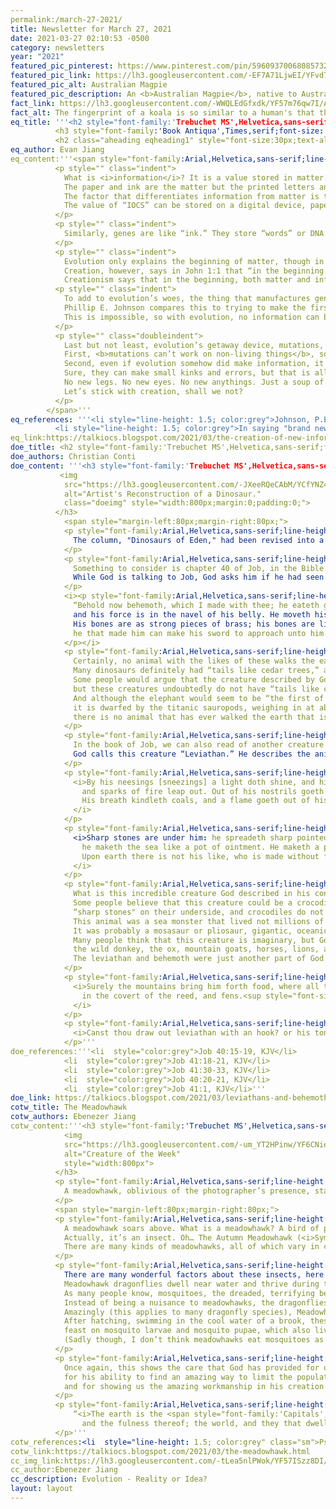 ```yaml
---
permalink:/march-27-2021/
title: Newsletter for March 27, 2021
date: 2021-03-27 02:10:53 -0500
category: newsletters
year: "2021"
featured_pic_pinterest: https://www.pinterest.com/pin/596093700680857327/
featured_pic_link: https://lh3.googleusercontent.com/-EF7A71LjwEI/YFvd7sG6rSI/AAAAAAAAEtU/fYBZHazkmgoOZsvdmTEcriMha4swVOwvACK8BGAsYHg/s0/2021-03-24.jpg
featured_pic_alt: Australian Magpie
featured_pic_description: An <b>Australian Magpie</b>, native to Australia, is an intelligent bird, which all the more shows an Intelligent Creator.
fact_link: https://lh3.googleusercontent.com/-WWQLEdGfxdk/YF57m76qw7I/AAAAAAAAEvw/2tI-bG51nbo3U5s-MImTT3wC0SIU90agACK8BGAsYHg/s0/2021-03-26.png
fact_alt: The fingerprint of a koala is so similar to a human's that they have been confused at crime scenes.
eq_title: '''<h2 style="font-family:'Trebuchet MS',Helvetica,sans-serif;font-size:40px;margin-bottom:0;text-align:center;color:black;" class="aheading">3 Reasons Why</h2>
          <h3 style="font-family:'Book Antiqua',Times,serif;font-size: 35px; margin-top:0;text-align:center;color:#777;" class="aheading gr sub">Evolution can not be Real</h3>
          <h2 class="aheading eqheading1" style="font-size:30px;text-align:center;margin-bottom:0;font-family:'Trebuchet MS',Helvetica,sans-serif;color:black;">The Creation of New Information is Impossible.</h2>'''
eq_author: Evan Jiang
eq_content:'''<span style="font-family:Arial,Helvetica,sans-serif;line-height: 1.5;font-size:16px;width:60px;">
          <p style="" class="indent">
            What is <i>information</i>? It is a value stored in matter. For example, take a book.
            The paper and ink are the matter but the printed letters and symbols contain this value that our brains translate into words.
            The factor that differentiates information from matter is that they are a value that can be stored on a variety of matters.
            The value of “IOCS” can be stored on a digital device, paper, or even in your brain.
          </p>
          <p style="" class="indent">
            Similarly, genes are like “ink.” They store “words” or DNA.
          </p>
          <p style="" class="indent">
            Evolution only explains the beginning of matter, though in an unbelievable way.
            Creation, however, says in John 1:1 that “in the beginning was the Word.” This word is information.
            Creationism says that in the beginning, both matter and information existed.
          <p style="" class="indent">
            To add to evolution’s woes, the thing that manufactures genes is manufactured by information in genes!
            Phillip E. Johnson compares this to trying to make the first DVD reader and the reader’s instructions are in a DVD!<sup style="font-size:10px;">1</sup>
            This is impossible, so with evolution, no information can be made!
          </p>
          <p style="" class="doubleindent">
            Last but not least, evolution’s getaway device, mutations, cannot create information.
            First, <b>mutations can’t work on non-living things</b>, so evolution still can’t explain the creation of information.
            Second, even if evolution somehow did make information, it would end there. <b>Mutations cannot create brand new information</b>.<sup style="font-size:10px;">2</sup>
            Sure, they can make small kinks and errors, but that is all.
            No new legs. No new eyes. No new anythings. Just a soup of chemicals.
            Let’s stick with creation, shall we not?
          </p>
        </span>'''
eq_references: '''<li style="line-height: 1.5; color:grey">Johnson, P.E.(1997). Defeating Darwinism by Opening Minds. InterVarsity Press</li>
          <li style="line-height: 1.5; color:grey">In saying "brand new," I mean information that had never existed previously.</li>'''
eq_link:https://talkiocs.blogspot.com/2021/03/the-creation-of-new-information-is.html
doe_title: <h2 style="font-family:'Trebuchet MS',Helvetica,sans-serif;font-size:40px;margin-bottom: 0;text-align:center;color:black;" class="aheading">Leviathans and Behemoths</h2>
doe_authors: Christian Conti
doe_content: '''<h3 style="font-family:'Trebuchet MS',Helvetica,sans-serif;font-size: 35px; margin-top:0;text-align:center;" class="aheading">
           <img
            src="https://lh3.googleusercontent.com/-JXeeRQeCAbM/YCfYNZ4weFI/AAAAAAAAF3U/wp7dMxSjKfs9YSXoJqzjX1xWiuXiwnQOQCK8BGAsYHg/s0/2021-02-13.jpg"
            alt="Artist's Reconstruction of a Dinosaur."
            class="doeimg" style="width:800px;margin:0;padding:0;">
          </h3>
            <span style="margin-left:80px;margin-right:80px;">
            <p style="font-family:Arial,Helvetica,sans-serif;line-height: 1.5;font-size:16px;" class="indent">
              The column, "Dinosaurs of Eden," had been revised into a bi-weekly article. Last week's article:
            </p>
            <p style="font-family:Arial,Helvetica,sans-serif;line-height: 1.5;font-size:16px;" class="indent">
              Something to consider is chapter 40 of Job, in the Bible. God describes a creature that matches the physical attributes of some species of dinosaurs.
              While God is talking to Job, God asks him if he had seen the “behemoth.” God describes the animal by saying:
            </p>
            <i><p style="font-family:Arial,Helvetica,sans-serif;line-height: 1.5;font-size:16px;" class="indent">
              “Behold now behemoth, which I made with thee; he eateth grass as an ox. Lo now, his strength is in his loins,
              and his force is in the navel of his belly. He moveth his tail like a cedar: the sinews of his stones are wrapped together.
              His bones are as strong pieces of brass; his bones are like bars of iron. He is the chief of the ways of God:
              he that made him can make his sword to approach unto him.”<sup style="font-size:10px;">1</sup>
            </p></i>
            <p style="font-family:Arial,Helvetica,sans-serif;line-height: 1.5;font-size:16px;" class="indent">
              Certainly, no animal with the likes of these walks the earth today.
              Many dinosaurs definitely had “tails like cedar trees,” and “bones like beams of brass.”
              Some people would argue that the creature described by God could be a hippopotamus or an elephant,
              but these creatures undoubtedly do not have “tails like cedar trees.” Hippopotamus and elephants and have tiny stubby tails.
              And although the elephant would seem to be “the first of the works of God,” because of its immense weight of about 14,000 pounds,
              it is dwarfed by the titanic sauropods, weighing in at about 150,000 pounds. The truth is,
              there is no animal that has ever walked the earth that is more fitting to this description than a dinosaur.
            </p>
            <p style="font-family:Arial,Helvetica,sans-serif;line-height: 1.5;font-size:16px;" class="indent">
              In the book of Job, we can also read of another creature that sounds very similar to a dinosaur-like, water-living reptile.
              God calls this creature “Leviathan.” He describes the animal to Job in chapter 41:
            </p>
            <p style="font-family:Arial,Helvetica,sans-serif;line-height: 1.5;font-size:16px;" class="indent">
              <i>By his neesings [sneezings] a light doth shine, and his eyes are like the eyelids of the morning. Out of his mouth go burning lamps,
                and sparks of fire leap out. Out of his nostrils goeth smoke, as out of a seething pot or caldron.
                His breath kindleth coals, and a flame goeth out of his mouth.<sup style="font-size:10px;">2</sup>
              </i>
            </p>
            <p style="font-family:Arial,Helvetica,sans-serif;line-height: 1.5;font-size:16px;" class="indent">
              <i>Sharp stones are under him: he spreadeth sharp pointed things upon the mire. He maketh the deep to boil like a pot:
                he maketh the sea like a pot of ointment. He maketh a path to shine after him; one would think the deep to be hoary.
                Upon earth there is not his like, who is made without fear.<sup style="font-size:10px;">3</sup>
              </i>
            </p>
            <p style="font-family:Arial,Helvetica,sans-serif;line-height: 1.5;font-size:16px;" class="indent">
              What is this incredible creature God described in his conversation with Job? It is certainly like no other creature alive today.
              Some people believe that this creature could be a crocodile or a whale. But whales do not have
              “sharp stones" on their underside, and crocodiles do not have “burning lamps" that come from their mouths.
              This animal was a sea monster that lived not millions of years ago, but thousands of years ago when Job lived.
              It was probably a mosasaur or pliosaur, gigantic, oceanic, a reptilian predator that apparently breathed fire.
              Many people think that this creature is imaginary, but God talks about it along with other animals like the behemoth,
              the wild donkey, the ox, mountain goats, horses, lions, and hawks.
              The leviathan and behemoth were just another part of God’s glorious creation just like the other beasts of the land, sea, and air.
            </p>
            <p style="font-family:Arial,Helvetica,sans-serif;line-height: 1.5;font-size:16px;" class="indent">
              <i>Surely the mountains bring him forth food, where all the beasts of the field play. He lieth under the shady trees,
                in the covert of the reed, and fens.<sup style="font-size:10px;">4</sup>
              </i>
            </p>
            <p style="font-family:Arial,Helvetica,sans-serif;line-height: 1.5;font-size:16px;" class="indent">
              <i>Canst thou draw out leviathan with an hook? or his tongue with a cord which thou lettest down?<sup style="font-size:10px;">5</sup></i>
            </p>'''
doe_references:'''<li  style="color:grey">Job 40:15-19, KJV</li>
            <li  style="color:grey">Job 41:18-21, KJV</li>
            <li  style="color:grey">Job 41:30-33, KJV</li>
            <li  style="color:grey">Job 40:20-21, KJV</li>
            <li  style="color:grey">Job 41:1, KJV</li>'''
doe_link: https://talkiocs.blogspot.com/2021/03/leviathans-and-behemoths.html
cotw_title: The Meadowhawk
cotw_authors: Ebenezer Jiang
cotw_content:'''<h3 style="font-family:'Trebuchet MS',Helvetica,sans-serif;font-size: 35px; margin-top:0;text-align:center;" class="aheading crop">
            <img
            src="https://lh3.googleusercontent.com/-um_YT2HPinw/YF6CNie_X0I/AAAAAAAAEv8/ucvYjqSQFCQqtcu-JfYkCdpQfRfHhZWigCK8BGAsYHg/s0/2021-03-26.jpg?authuser=0"
            alt="Creature of the Week"
            style="width:800px">
          </h3>
          <p style="font-family:Arial,Helvetica,sans-serif;line-height: 1.5;text-align:center;font-size:14px"><b>Above: </b>
            A meadowhawk, oblivious of the photographer’s presence, stares into space. Photo by Evan J.
          </p>
          <span style="margin-left:80px;margin-right:80px;">
          <p style="font-family:Arial,Helvetica,sans-serif;line-height: 1.5;font-size:16px;" class="indent">
            A meadowhawk soars above. What is a meadowhawk? A bird of prey? A bird?
            Actually, it’s an insect. Oh… The Autumn Meadowhawk (<i>Sympetrum vicinum</i>) is a dragonfly that lives in America.
            There are many kinds of meadowhawks, all of which vary in color.
          </p>
          <p style="font-family:Arial,Helvetica,sans-serif;line-height: 1.5;font-size:16px;" class="indent">
            There are many wonderful factors about these insects, here is one of them:
            Meadowhawk dragonflies dwell near water and thrive during the summer, which is when they are most needed.
            As many people know, mosquitoes, the dreaded, terrifying beasts, flourish during the summer.
            Instead of being a nuisance to meadowhawks, the dragonflies consider mosquitoes as a yummy snack.
            Amazingly (this applies to many dragonfly species), Meadowhawks eat mosquitos throughout their life cycle.
            After hatching, swimming in the cool water of a brook, these dragonfly nymphs (as dragonfly young are called)
            feast on mosquito larvae and mosquito pupae, which also live in water. And as adults, they eat mosquitoes.
            (Sadly though, I don’t think meadowhawks eat mosquitoes as eggs.)
          </p>
          <p style="font-family:Arial,Helvetica,sans-serif;line-height: 1.5;font-size:16px;" class="indent">
            Once again, this shows the care that God has provided for us,
            for his ability to find an amazing way to limit the population of the fearsome mosquito,
            and for showing us the amazing workmanship in his creation.
          </p>
          <p style="font-family:Arial,Helvetica,sans-serif;line-height: 1.5;font-size:16px;" class="indent">
              “<i>The earth is the <span style="font-family:'Capitals',Helvetica,sans-serif;font-size:14px;">Lord</span>'s,
                and the fulness thereof; the world, and they that dwell therein.</i>”<sup style="font-size:10px;">1</sup>
          </p>'''
cotw_references:<li  style="line-height: 1.5; color:grey" class="sm">Psalm 24:1, KJV</li>
cotw_link:https://talkiocs.blogspot.com/2021/03/the-meadowhawk.html
cc_img_link:https://lh3.googleusercontent.com/-tLea5nlPWok/YF57ISzz8DI/AAAAAAAAEvo/2t8AaXwCUEwJRk2phcIR3u6kTSHc6uHNACK8BGAsYHg/s0/2021-03-26.png
cc_author:Ebenezer Jiang
cc_description: Evolution - Reality or Idea?
layout: layout
---
```

